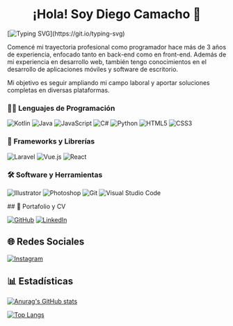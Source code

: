 <h1 align="center">¡Hola! Soy Diego Camacho 👋</h1>

[![Typing SVG](https://readme-typing-svg.demolab.com?font=Roboto+Mono&pause=1000&color=EE6DFF&center=true&vCenter=true&width=900&lines=En+la+ruta+de+convertirme+en+un+mejor+ingeniero+en+sistemas.)](https://git.io/typing-svg)

Comencé mi trayectoria profesional como programador hace más de 3 años de experiencia, enfocado tanto en back-end como en front-end. Además de mi experiencia en desarrollo web, también tengo conocimientos en el desarrollo de aplicaciones móviles y software de escritorio.

Mi objetivo es seguir ampliando mi campo laboral y aportar soluciones completas en diversas plataformas.

### 👨‍💻 Lenguajes de Programación

<p>
  <img alt="Kotlin" src="https://img.shields.io/badge/Kotlin-%230095D5.svg?style=for-the-badge&logo=kotlin&logoColor=white">
  <img alt="Java" src="https://img.shields.io/badge/Java-%23ED8B00.svg?style=for-the-badge&logo=java&logoColor=white">
  <img alt="JavaScript" src="https://img.shields.io/badge/JavaScript-%23323330.svg?style=for-the-badge&logo=javascript&logoColor=%23F7DF1E">
  <img alt="C#" src="https://img.shields.io/badge/C%23-%23239120.svg?style=for-the-badge&logo=c-sharp&logoColor=white">
  <img alt="Python" src="https://img.shields.io/badge/Python-%233776AB.svg?style=for-the-badge&logo=python&logoColor=white">
  <img alt="HTML5" src="https://img.shields.io/badge/HTML5-%23E34F26.svg?style=for-the-badge&logo=html5&logoColor=white">
  <img alt="CSS3" src="https://img.shields.io/badge/CSS3-%231572B6.svg?style=for-the-badge&logo=css3&logoColor=white">
 
</p>

### 🧰 Frameworks y Librerías

<p>
  <img alt="Laravel" src="https://img.shields.io/badge/Laravel-%23FF2D20.svg?style=for-the-badge&logo=laravel&logoColor=white">
  <img alt="Vue.js" src="https://img.shields.io/badge/Vue.js-%2335495e.svg?style=for-the-badge&logo=vue-dot-js&logoColor=%234FC08D">
  <img alt="React" src="https://img.shields.io/badge/React-%2320232a.svg?style=for-the-badge&logo=react&logoColor=%2361DAFB">
</p>

### 🛠️ Software y Herramientas

<p>
  <img alt="Illustrator" src="https://img.shields.io/badge/adobe%20illustrator-%23FF9A00.svg?style=for-the-badge&logo=adobe%20illustrator&logoColor=white"></a>
  <img alt="Photoshop" src="https://img.shields.io/badge/adobe%20photoshop-%2331A8FF.svg?style=for-the-badge&logo=adobe%20photoshop&logoColor=white"></a>
  <img alt="Git" src="https://img.shields.io/badge/Git-%23F05033.svg?style=for-the-badge&logo=git&logoColor=white">
  <img alt="Visual Studio Code" src="https://img.shields.io/badge/Visual%20Studio%20Code-0078d7.svg?style=for-the-badge&logo=visual-studio-code&logoColor=white">
</p>
## 📄 Portafolio y CV

<p>
<a href="https://github.com/SoulDragonSSS"><img alt="GitHub" src="https://img.shields.io/badge/github-%23121011.svg?style=for-the-badge&logo=github&logoColor=white"></a>
<a href="https://www.linkedin.com/in/diego-camacho-7779a6163/"><img alt="LinkedIn" src="https://img.shields.io/badge/linkedin-%230077B5.svg?style=for-the-badge&logo=linkedin&logoColor=white"></a>
</p>

## 🌐 Redes Sociales

<p>
<a href="https://www.instagram.com/diego_camachosd/"><img alt="Instagram" src="https://img.shields.io/badge/Instagram-%23E4405F.svg?style=for-the-badge&logo=Instagram&logoColor=white"></a>
</p>


## 📊 Estadísticas

<!-- https://github.com/anuraghazra/github-readme-stats -->
[![Anurag's GitHub stats](https://github-readme-stats.vercel.app/api?username=SoulDragonSSS&theme=tokyonight)](https://github.com/anuraghazra/github-readme-stats)

[![Top Langs](https://github-readme-stats.vercel.app/api/top-langs/?username=SoulDragonSSS&layout=compact&theme=tokyonight)](https://github.com/anuraghazra/github-readme-stats)


<!--
**SoulDragonSSS/SoulDragonSSS** is a ✨ _special_ ✨ repository because its `README.md` (this file) appears on your GitHub profile.

Here are some ideas to get you started:

- 🚀 I’m currently working on ...
- 📚 I’m currently learning ...
- 🤝 I’m looking to collaborate on ...
- 🤔 I’m looking for help with ...
- 💬 Ask me about ...
- 📫 How to reach me: ...
- 😄 Pronouns: ...
- ⚡ Fun fact: ...
-->
